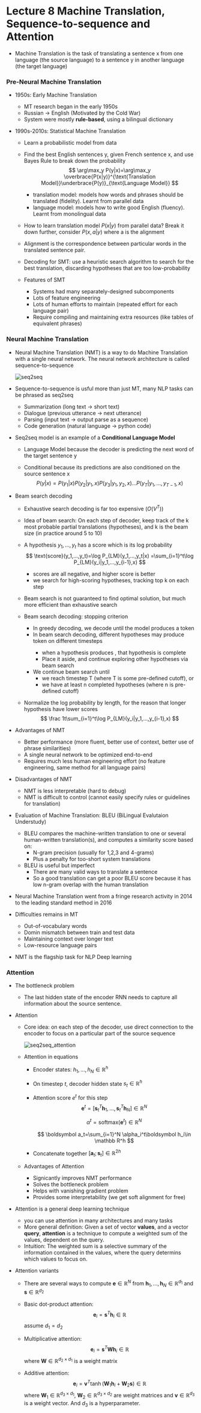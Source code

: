 # Lecture 8 Machine Translation, Sequence-to-sequence and Attention

- Machine Translation is the task of translating a sentence x from one language (the source language) to a sentence y in another language (the target language)

### Pre-Neural Machine Translation

- 1950s: Early Machine Translation

  - MT research began in the early 1950s
  - Russian -> English (Motivated by the Cold War)
  - System were mostly **rule-based**, using a bilingual dictionary

- 1990s-2010s: Statistical Machine Translation

  - Learn a probabilistic model from data

  - Find the best English sentences y, given French sentence x, and use Bayes Rule to break down the probability 
    $$
    \arg\max_y P(y|x)=\arg\max_y \overbrace{P(x|y)}^{\text{Translation Model}}\underbrace{P(y)}_{\text{Language Model}}
    $$
    

    - translation model: models how words and phrases should be translated (fidelity). Learnt from parallel data
    - language model: models how to write good English (fluency). Learnt from monolingual data

  - How to learn translation model $P(x|y)$ from parallel data? Break it down further, consider $P(x,a|y)$ where a is the alignment

  - Alignment is the correspondence between particular words in the translated sentence pair.

  - Decoding for SMT: use a heuristic search algorithm to search for the best translation, discarding hypotheses that are too low-probability

  - Features of SMT

    - Systems had many separately-designed subcomponents
    - Lots of feature engineering
    - Lots of human efforts to maintain (repeated effort for each language pair)
    - Require compiling and maintaining extra resources (like tables of equivalent phrases)

### Neural Machine Translation

- Neural Machine Translation (NMT) is a way to do Machine Translation with a single neural network. The neural network architecture is called sequence-to-sequence

  ![seq2seq](pics/seq2seq.jpg)

- Sequence-to-sequence is usful more than just MT, many NLP tasks can be phrased as seq2seq

  - Summarization (long text -> short text)
  - Dialogue (previous utterance -> next utterance)
  - Parsing (input text -> output parse as a sequence)
  - Code generation (natural language -> python code)

- Seq2seq model is an example of a **Conditional Language Model** 

  - Language Model because the decoder is predicting the next word of the target sentence y

  - Conditional because its predictions are also conditioned on the source sentence x
    $$
    P(y|x) = P(y_1|x)P(y_2|y_1,x)P(y_3|y_1,y_2,x)...P(y_T|y_1,...,y_{T-1},x)
    $$

- Beam search decoding

  - Exhaustive search decoding is far too expensive ($O(V^T)$)

  - Idea of beam search: On each step of decoder, keep track of the k most probable partial translations (hypotheses), and k is the beam size (in practice around 5 to 10)

  - A hypothesis $y_1,...,y_t$ has a score which is its log probability
    $$
    \text{score}(y_1,...,y_t)=\log P_{LM}(y_1,...,y_t|x) =\sum_{i=1}^t\log P_{LM}(y_i|y_1,...,y_{i-1},x)
    $$

    - scores are all negative, and higher score is better
    - we search for high-scoring hypotheses, tracking top k on each step

  - Beam search is not guaranteed to find optimal solution, but much more efficient than exhaustive search

  - Beam search decoding: stopping criterion

    - In greedy decoding, we decode until the model produces a <END> token
    - In beam search decoding, different hypotheses may produce <END> token on different timesteps
      - when a hypothesis produces <END>, that hypothesis is complete
      - Place it aside, and continue exploring other hypotheses via beam search
    - We continue beam search until
      - we reach timestep T (where T is some pre-defined cutoff), or
      - we have at least n completed hypotheses (where n is pre-defined cutoff)

  - Normalize the log probability by length, for the reason that longer hypothesis have lower scores
    $$
    \frac 1t\sum_{i=1}^t\log P_{LM}(y_i|y_1,...,y_{i-1},x)
    $$

- Advantages of NMT

  - Better performance (more fluent, better use of context, better use of phrase similarities)
  - A single neural network to be optimized end-to-end
  - Requires much less human engineering effort (no feature engineering, same method for all language pairs)

- Disadvantages of NMT

  - NMT is less interpretable (hard to debug)
  - NMT is difficult to control (cannot easily specify rules or guidelines for translation) 

- Evaluation of Machine Translation: BLEU (BiLingual Evalutaion Understudy)

  - BLEU compares the machine-written translation to one or several human-written translation(s), and computes a similarity score based on:
    - N-gram precision (usually for 1,2,3 and 4-grams)
    - Plus a penalty for too-short system translations
  - BLEU is useful but imperfect
    - There are many valid ways to translate a sentence
    - So a good translation can get a poor BLEU score because it has low n-gram overlap with the human translation

- Neural Machine Translation went from a fringe research activity in 2014 to the leading standard method in 2016

- Difficulties remains in MT

  - Out-of-vocabulary words
  - Domin mismatch between train and test data
  - Maintaining context over longer text
  - Low-resource language pairs

- NMT is the flagship task for NLP Deep learning

### Attention

- The bottleneck problem

  - The last hidden state of the encoder RNN needs to capture all information about the source sentence.

- Attention

  - Core idea: on each step of the decoder, use direct connection to the encoder to focus on a particular part of the source sequence

    ![seq2seq_attention](pics/seq2seq_attention.jpg)

  - Attention in equations

    - Encoder states: $h_1,...,h_N\in\mathbb R^h$ 

    - On timestep $t$, decoder hidden state $s_t\in\mathbb R^h$ 

    - Attention score $e^t$ for this step
      $$
      \boldsymbol e^t=[\boldsymbol s_t^T\boldsymbol h_1,...,\boldsymbol s_t^T\boldsymbol h_N]\in\mathbb R^N
      $$

      $$
      \alpha^t=\text{softmax}(\boldsymbol e^t)\in\mathbb R^N
      $$

      $$
      \boldsymbol a_t=\sum_{i=1}^N \alpha_i^t\boldsymbol h_i\in \mathbb R^h
      $$

      

    - Concatenate together $[\boldsymbol a_t;\boldsymbol s_t]\in\mathbb R^{2h}$ 

  - Advantages of Attention 

    - Signicantly improves NMT performance
    - Solves the bottleneck problem
    - Helps with vanishing gradient problem
    - Provides some interpretability (we get soft alignment for free)

- Attention is a general deep learning technique

  - you can use attention in many architectures and many tasks
  - More general definition: Given a set of vector **values**, and a vector **query**, **attention**  is a technique to compute a weighted sum of the values, dependent on the query.
  - Intuition: The weighted sum is a selective summary of the information contained in the values, where the query determins which values to focus on.

- Attention variants

  - There are several ways to compute $\boldsymbol e\in\mathbb R^N$ from $\boldsymbol h_1,...,\boldsymbol h_N \in\mathbb R^{d_1}$  and $\boldsymbol s\in \mathbb R^{d_2}$ 

  - Basic dot-product attention: 
    $$
    \boldsymbol e_i=\boldsymbol s^T\boldsymbol h_i \in \mathbb R
    $$
    assume $d_1=d_2$

  - Multiplicative attention:
    $$
    \boldsymbol e_i=\boldsymbol s^T\boldsymbol W\boldsymbol h_i \in \mathbb R
    $$
    where $\boldsymbol W\in \mathbb R^{d_2\times d_1}$ is a weight matrix

  - Additive attention:
    $$
    \boldsymbol e_i=\boldsymbol v^T\tanh(\boldsymbol W_1\boldsymbol h_i+\boldsymbol W_2 \boldsymbol s) \in \mathbb R
    $$
    where $\boldsymbol W_1\in \mathbb R^{d_3\times d_1}$, $\boldsymbol W_2\in \mathbb R^{d_3\times d_2}$ are weight matrices and $\boldsymbol v \in \mathbb R^{d_3}$ is a weight vector. And $d_3$ is a hyperparameter.

